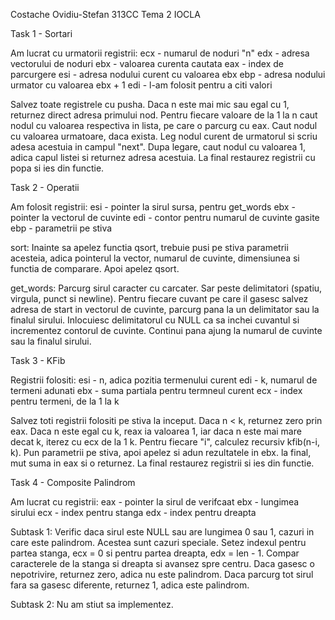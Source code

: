 Costache Ovidiu-Stefan 313CC
Tema 2 IOCLA

Task 1 - Sortari

Am lucrat cu urmatorii registrii:
ecx - numarul de noduri "n"
edx - adresa vectorului de noduri
ebx - valoarea curenta cautata
eax - index de parcurgere
esi - adresa nodului curent cu valoarea ebx
ebp - adresa nodului urmator cu valoarea ebx + 1
edi - l-am folosit pentru a citi valori

Salvez toate registrele cu pusha. Daca n este mai mic sau egal cu 1, returnez
direct adresa primului nod. Pentru fiecare valoare de la 1 la n caut nodul cu
valoarea respectiva in lista, pe care o parcurg cu eax. Caut nodul cu valoarea
urmatoare, daca exista. Leg nodul curent de urmatorul si scriu adesa acestuia in
campul "next". Dupa legare, caut nodul cu valoarea 1, adica capul listei si
returnez adresa acestuia. La final restaurez registrii cu popa si ies din
functie.

Task 2 - Operatii

Am folosit registrii:
esi - pointer la sirul sursa, pentru get_words
ebx - pointer la vectorul de cuvinte
edi - contor pentru numarul de cuvinte gasite
ebp - parametrii pe stiva

sort:
Inainte sa apelez functia qsort, trebuie pusi pe stiva parametrii acesteia,
adica pointerul la vector, numarul de cuvinte, dimensiunea si functia de
comparare. Apoi apelez qsort.

get_words:
Parcurg sirul caracter cu carcater. Sar peste delimitatori (spatiu, virgula,
punct si newline). Pentru fiecare cuvant pe care il gasesc salvez adresa de
start in vectorul de cuvinte, parcurg pana la un delimitator sau la finalul
sirului. Inlocuiesc delimitatorul cu NULL ca sa inchei cuvantul si incrementez
contorul de cuvinte. Continui pana ajung la numarul de cuvinte sau la finalul
sirului.

Task 3 - KFib

Registrii folositi:
esi - n, adica pozitia termenului curent
edi - k, numarul de termeni adunati
ebx - suma partiala pentru termneul curent
ecx - index pentru termeni, de la 1 la k

Salvez toti registrii folositi pe stiva la inceput. Daca n < k, returnez
zero prin eax. Daca n este egal cu k, reax ia valoarea 1, iar daca n este mai
mare decat k, iterez cu ecx de la 1 k. Pentru fiecare "i", calculez recursiv
kfib(n-i, k). Pun parametrii pe stiva, apoi apelez si adun rezultatele in ebx.
la final, mut suma in eax si o returnez. La final restaurez registrii si ies
din functie.

Task 4 - Composite Palindrom

Am lucrat cu registrii:
eax - pointer la sirul de verifcaat
ebx - lungimea sirului
ecx - index pentru stanga
edx - index pentru dreapta

Subtask 1:
Verific daca sirul este NULL sau are lungimea 0 sau 1, cazuri in care este
palindrom. Acestea sunt cazuri speciale. Setez indexul pentru partea stanga,
ecx = 0 si pentru partea dreapta, edx = len - 1. Compar caracterele de la
stanga si dreapta si avansez spre centru. Daca gasesc o nepotrivire, returnez
zero, adica nu este palindrom. Daca parcurg tot sirul fara sa gasesc diferente,
returnez 1, adica este palindrom.

Subtask 2:
Nu am stiut sa implementez.
